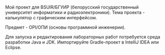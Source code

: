 Мой проект для BSUIR/БГУИР (белорусский государственный университет информатики и радиоэлектроники). Тема проекта - калькулятор с графическим интерфейсом.

Предмет - OPI/ОПИ (основы программной инженерии).

Для запуска и редактирования лабораторных работ потребуется среда разработки Java и JDK. Импортируйте Gradle-проект в IntelliJ IDEA или Eclipse.
